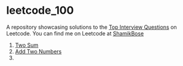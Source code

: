 # leetcode_100
A repository showcasing solutions to the [Top Interview Questions](https://leetcode.com/problem-list/top-interview-questions/) on Leetcode. You can find me on Leetcode at [ShamikBose](https://leetcode.com/ShamikBose/)

1. [Two Sum](https://leetcode.com/problems/two-sum)
2. [Add Two Numbers](https://leetcode.com/problems/add-two-numbers)
3. 
